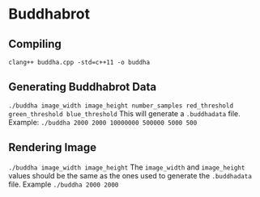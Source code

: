 # Buddhabrot
## Compiling
`clang++ buddha.cpp -std=c++11 -o buddha`
## Generating Buddhabrot Data
`./buddha image_width image_height number_samples red_threshold green_threshold blue_threshold`
This will generate a `.buddhadata` file.
Example: `./buddha 2000 2000 10000000 500000 5000 500`
## Rendering Image
`./buddha image_width image_height`
The `image_width` and `image_height` values should be the same as the ones used to generate the `.buddhadata` file.
Example `./buddha 2000 2000`
